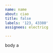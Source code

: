 ```yaml
---         
name: name
about: ciao
title: false
labels: '123, 43380'
assignees: electricg

---         
```


body a
